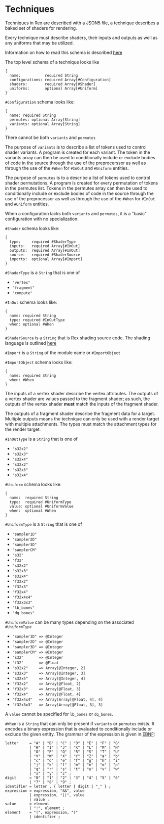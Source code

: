 # Techniques

Techniques in Rex are described with a JSON5 file, a technique describes a
baked set of shaders for rendering.

Every technique must describe shaders, their inputs and outputs as well
as any uniforms that may be utilized.

Information on how to read this schema is described [here](JSON5.md)

The top level schema of a technique looks like
```
{
  name:           required String
  configurations: required Array[#Configuration]
  shaders:        required Array[#Shader]
  uniforms:       optional Array[#Uniform]
}
```

`#Configuration` schema looks like:
```
{
  name: required String
  permutes: optional Array[String]
  variants: optional Array[String]
}
```
There cannot be both `variants` and `permutes`

The purpose of `variants` is to describe a list of tokens used to control shader
variants. A program is created for each variant. The token in the variants array
can then be used to conditionally include or exclude bodies of code in the
source through the use of the preprocerssor as well as through the use of the
`#When` for `#InOut` and `#Uniform` entities.

The purpose of `permutes` is to a describe a list of tokens used to control
shader permutations. A program is created for every permutation of tokens in
the permutes list. Tokens in the permutes array can then be used to
conditionally include or exclude bodies of code in the source through the use of
the preprocessor as well as through the use of the `#When` for `#InOut` and
`#Uniform` entities.

When a configuration lacks both `variants` and `permutes`, it is a "basic"
configuration with no specialization.

`#Shader` schema looks like:
```
{
  type:     required #ShaderType
  inputs:   required Array[#InOut]
  outputs:  required Array[#InOut]
  source:   required #ShaderSource
  imports:  optional Array[#Import]
}
```

`#ShaderType` is a `String` that is one of
  * `"vertex"`
  * `"fragment"`
  * `"compute"`

`#InOut` schema looks like:
```
{
  name: required String
  type: required #InOutType
  when: optional #When
}
```

`#ShaderSource` is a `String` that is Rex shading source code. The shading
language is outlined [here](SHADER.md)

`#Import` is a `String` of the module name or `#ImportObject`

`#ImportObject` schema looks like:
```
{
  name: required String
  when: #When
}
```

The inputs of a vertex shader describe the vertex attributes. The outputs of
a vertex shader are values passed to the fragment shader; as such, the outputs
of the vertex shader **must** match the inputs of the fragment shader.

The outputs of a fragment shader describe the fragment data for a target.
Multiple outputs means the technique can only be used with a render target with
multiple attachments. The types must match the attachment types for the render
target.

`#InOutType` is a `String` that is one of
  * `"s32x2"`
  * `"s32x3"`
  * `"s32x4"`
  * `"s32x2"`
  * `"s32x3"`
  * `"s32x4"`

`#Uniform` schema looks like:
```
{
  name:  required String
  type:  required #UniformType
  value: optional #UniformValue
  when:  optional #When
}
```

`#UniformType` is a `String` that is one of
  * `"sampler1D"`
  * `"sampler2D"`
  * `"sampler3D"`
  * `"samplerCM"`
  * `"s32"`
  * `"f32"`
  * `"s32x2"`
  * `"s32x3"`
  * `"s32x4"`
  * `"f32x2"`
  * `"f32x3"`
  * `"f32x4"`
  * `"f32x4x4"`
  * `"f32x3x3"`
  * `"lb_bones"`
  * `"dq_bones"`

`#UniformValue` can be many types depending on the associated `#UniformType`
  * `"sampler1D" => @Integer`
  * `"sampler2D" => @Integer`
  * `"sampler3D" => @Integer`
  * `"samplerCM" => @Integer`
  * `"s32"       => @Integer`
  * `"f32"       => @Float`
  * `"s32x2"     => Array[@Integer, 2]`
  * `"s32x3"     => Array[@Integer, 3]`
  * `"s32x4"     => Array[@Integer, 4]`
  * `"f32x2"     => Array[@Float, 2]`
  * `"f32x3"     => Array[@Float, 3]`
  * `"f32x4"     => Array[@Float, 4]`
  * `"f32x4x4"   => Array[Array[@Float, 4], 4]`
  * `"f32x3x3"   => Array[Array[@Float, 3], 3]`

A `value` cannot be specified for `lb_bones` or `dq_bones`.

`#When` is a `String` that can only be present if `variants` or `permutes`
exists. It encodes a binary expression that is evaluated to conditionally
include or exclude the given entity. The grammar of the expression is given in [EBNF](https://en.wikipedia.org/wiki/Extended_Backus%E2%80%93Naur_form):
```ebnf
letter     = "A" | "B" | "C" | "D" | "E" | "F" | "G"
           | "H" | "I" | "J" | "K" | "L" | "M" | "N"
           | "O" | "P" | "Q" | "R" | "S" | "T" | "U"
           | "V" | "W" | "X" | "Y" | "Z" | "a" | "b"
           | "c" | "d" | "e" | "f" | "g" | "h" | "i"
           | "j" | "k" | "l" | "m" | "n" | "o" | "p"
           | "q" | "r" | "s" | "t" | "u" | "v" | "w"
           | "x" | "y" | "z" ;
digit      = "0" | "1" | "2" | "3" | "4" | "5" | "6"
           | "7" | "8" | "9" ;
identifier = letter , { letter | digit | "_" } ;
expression = expression, "&&", value
           | expression, "||", value
           | value ;
value      = element
           | "!", element ;
element    = "(", expression, ")"
           | identifier ;
```
